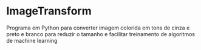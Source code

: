 # ImageTransform
Programa em Python para converter imagem colorida em tons de cinza e preto e branco para reduzir o tamanho e facilitar treinamento de algoritmos de machine learning
